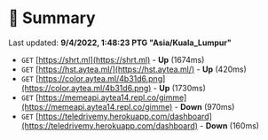 # 📖 Summary
Last updated: **9/4/2022, 1:48:23 PTG "Asia/Kuala_Lumpur"**

- `GET` [https://shrt.ml](https://shrt.ml) - **Up** (1674ms)
- `GET` [https://hst.aytea.ml/](https://hst.aytea.ml/) - **Up** (420ms)
- `GET` [https://color.aytea.ml/4b31d6.png](https://color.aytea.ml/4b31d6.png) - **Up** (1730ms)
- `GET` [https://memeapi.aytea14.repl.co/gimme](https://memeapi.aytea14.repl.co/gimme) - **Down** (970ms)
- `GET` [https://teledrivemy.herokuapp.com/dashboard](https://teledrivemy.herokuapp.com/dashboard) - **Down** (160ms)
